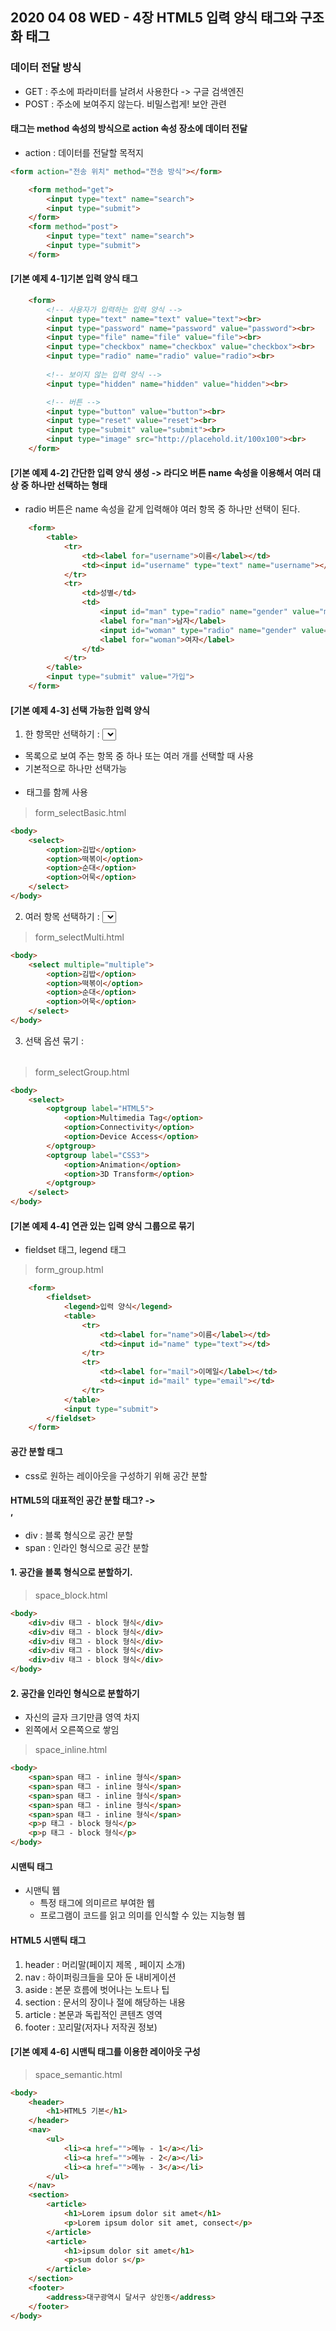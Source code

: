 ## 2020 04 08 WED - 4장 HTML5 입력 양식 태그와 구조화 태그

### 데이터 전달 방식
* GET : 주소에 파라미터를 날려서 사용한다 -> 구글 검색엔진
* POST  : 주소에 보여주지 않는다. 비밀스럽게! 보안 관련

#### <form>태그는 method 속성의 방식으로 action 속성 장소에 데이터 전달
* action : 데이터를 전달할 목적지
```html
<form action="전송 위치" method="전송 방식"></form>
```

```html
    <form method="get">
        <input type="text" name="search">
        <input type="submit">
    </form>
    <form method="post">
        <input type="text" name="search">
        <input type="submit">
    </form>
```

#### [기본 예제 4-1]기본 입력 양식 태그
```html
    <form>
        <!-- 사용자가 입력하는 입력 양식 -->
        <input type="text" name="text" value="text"><br>
        <input type="password" name="password" value="password"><br>
        <input type="file" name="file" value="file"><br>
        <input type="checkbox" name="checkbox" value="checkbox"><br>
        <input type="radio" name="radio" value="radio"><br>
        
        <!-- 보이지 않는 입력 양식 -->
        <input type="hidden" name="hidden" value="hidden"><br>

        <!-- 버튼 -->
        <input type="button" value="button"><br>
        <input type="reset" value="reset"><br>
        <input type="submit" value="submit"><br>
        <input type="image" src="http://placehold.it/100x100"><br>
    </form>
```

#### [기본 예제 4-2] 간단한 입력 양식 생성 -> 라디오 버튼 name 속성을 이용해서 여러 대상 중 하나만 선택하는 형태
* radio 버튼은 name 속성을 같게 입력해야 여러 항목 중 하나만 선택이 된다.
```html
    <form>
        <table>
            <tr>
                <td><label for="username">이름</label></td>
                <td><input id="username" type="text" name="username"></td>
            </tr>
            <tr>
                <td>성별</td>
                <td>
                    <input id="man" type="radio" name="gender" value="m">
                    <label for="man">남자</label>
                    <input id="woman" type="radio" name="gender" value="w">
                    <label for="woman">여자</label>
                </td>
            </tr>
        </table>
        <input type="submit" value="가입">
    </form>
```

#### [기본 예제 4-3] 선택 가능한 입력 양식
1. 한 항목만 선택하기 : <select> 태그 이용
  * 목록으로 보여 주는 항목 중 하나 또는 여러 개를 선택할 때 사용
  * 기본적으로 하나만 선택가능
  * <optgroup> , <option> 태그를 함께 사용
> form_selectBasic.html
```html
<body>
    <select>
        <option>김밥</option>
        <option>떡볶이</option>
        <option>순대</option>
        <option>어묵</option>
    </select>
</body>
```

2. 여러 항목 선택하기 : <select> 태그의 multiple 속성 
> form_selectMulti.html
```html
<body>
    <select multiple="multiple">
        <option>김밥</option>
        <option>떡볶이</option>
        <option>순대</option>
        <option>어묵</option>
    </select>
</body>
```

3. 선택 옵션 묶기 : <optgroup> 태그 사용
> form_selectGroup.html
```html
<body>
    <select>
        <optgroup label="HTML5">
            <option>Multimedia Tag</option>
            <option>Connectivity</option>
            <option>Device Access</option>
        </optgroup>
        <optgroup label="CSS3">
            <option>Animation</option>
            <option>3D Transform</option>
        </optgroup>
    </select>
</body>
```

#### [기본 예제 4-4] 연관 있는 입력 양식 그룹으로 묶기
* fieldset 태그, legend 태그
> form_group.html
```html
    <form>
        <fieldset>
            <legend>입력 양식</legend>
            <table>
                <tr>
                    <td><label for="name">이름</label></td>
                    <td><input id="name" type="text"></td>
                </tr>
                <tr>
                    <td><label for="mail">이메일</label></td>
                    <td><input id="mail" type="email"></td>
                </tr>
            </table>
            <input type="submit">
        </fieldset>
    </form>
```

#### 공간 분할 태그
* css로 원하는 레이아웃을 구성하기 위해 공간 분할

#### HTML5의 대표적인 공간 분할 태그? -> <div> , <span>
* div : 블록 형식으로 공간 분할
* span : 인라인 형식으로 공간 분할

#### 1. 공간을 블록 형식으로 분할하기.
> space_block.html
```html
<body>
    <div>div 태그 - block 형식</div>
    <div>div 태그 - block 형식</div>
    <div>div 태그 - block 형식</div>
    <div>div 태그 - block 형식</div>
    <div>div 태그 - block 형식</div>
</body>
```

#### 2. 공간을 인라인 형식으로 분할하기
* 자신의 글자 크기만큼 영역 차지
* 왼쪽에서 오른쪽으로 쌓임
> space_inline.html
```html
<body>
    <span>span 태그 - inline 형식</span>
    <span>span 태그 - inline 형식</span>
    <span>span 태그 - inline 형식</span>
    <span>span 태그 - inline 형식</span>
    <span>span 태그 - inline 형식</span>
    <p>p 태그 - block 형식</p>
    <p>p 태그 - block 형식</p>
</body>
```

#### 시맨틱 태그
* 시맨틱 웹
  * 특정 태그에 의미르르 부여한 웹
  * 프로그램이 코드를 읽고 의미를 인식할 수 있는 지능형 웹

#### HTML5 시맨틱 태그
1. header : 머리말(페이지 제목 , 페이지 소개)
2. nav : 하이퍼링크들을 모아 둔 내비게이션
3. aside : 본문 흐름에 벗어나는 노트나 팁
4. section : 문서의 장이나 절에 해당하는 내용
5. article : 본문과 독립적인 콘텐츠 영역
6. footer : 꼬리말(저자나 저작권 정보)

#### [기본 예제 4-6] 시맨틱 태그를 이용한 레이아웃 구성
> space_semantic.html
```html
<body>
    <header>
        <h1>HTML5 기본</h1>
    </header>
    <nav>
        <ul>
            <li><a href="">메뉴 - 1</a></li>
            <li><a href="">메뉴 - 2</a></li>
            <li><a href="">메뉴 - 3</a></li>
        </ul>
    </nav>
    <section>
        <article>
            <h1>Lorem ipsum dolor sit amet</h1>
            <p>Lorem ipsum dolor sit amet, consect</p>
        </article>
        <article>
            <h1>ipsum dolor sit amet</h1>
            <p>sum dolor s</p>
        </article>
    </section>
    <footer>
        <address>대구광역시 달서구 상인동</address>
    </footer>
</body>
```







